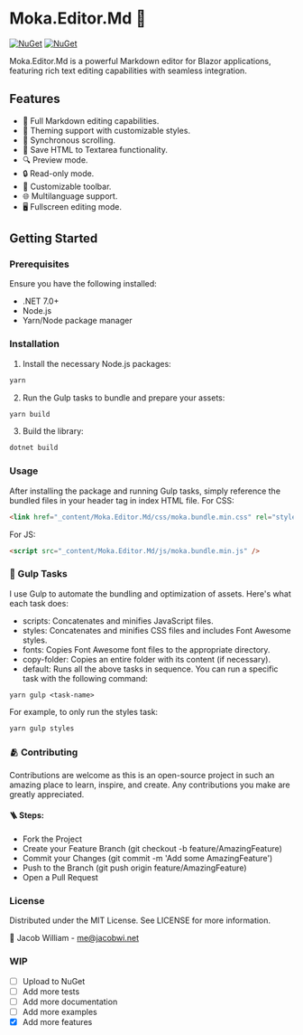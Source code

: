 # Moka.Editor.Md 💅

[![NuGet](https://img.shields.io/nuget/v/Moka.Editor.Md.svg)](https://www.nuget.org/packages/Moka.Editor.Md/) [![NuGet](https://img.shields.io/nuget/dt/Moka.Editor.Md.svg)](https://www.nuget.org/packages/Moka.Editor.Md/)

Moka.Editor.Md is a powerful Markdown editor for Blazor applications, featuring rich text editing capabilities with seamless integration.

## Features

- 📝 Full Markdown editing capabilities.
- 💅 Theming support with customizable styles.
- 🔄 Synchronous scrolling.
- 💾 Save HTML to Textarea functionality.
- 🔍 Preview mode.
- 🔒 Read-only mode.
- 📐 Customizable toolbar.
- 🌐 Multilanguage support.
- 🖥 Fullscreen editing mode.

## Getting Started

### Prerequisites

Ensure you have the following installed:

- .NET 7.0+
- Node.js
- Yarn/Node package manager

### Installation

1. Install the necessary Node.js packages:

```bash
yarn
```
2. Run the Gulp tasks to bundle and prepare your assets:
```bash
yarn build
```
3. Build the library:
```bash
dotnet build
```

### Usage
After installing the package and running Gulp tasks, simply reference the bundled files in your header tag in index HTML file.
For CSS:

```html
<link href="_content/Moka.Editor.Md/css/moka.bundle.min.css" rel="stylesheet" />
```

For JS:

```html
<script src="_content/Moka.Editor.Md/js/moka.bundle.min.js" />
```

### 🍷 Gulp Tasks
I use Gulp to automate the bundling and optimization of assets. Here's what each task does:

- scripts: Concatenates and minifies JavaScript files.
- styles: Concatenates and minifies CSS files and includes Font Awesome styles.
- fonts: Copies Font Awesome font files to the appropriate directory.
- copy-folder: Copies an entire folder with its content (if necessary).
- default: Runs all the above tasks in sequence.
You can run a specific task with the following command:
```
yarn gulp <task-name>
```
For example, to only run the styles task:

```bash
yarn gulp styles
```
### 🫂 Contributing

Contributions are welcome as this is an open-source project in such an amazing place to learn, inspire, and create. Any contributions you make are greatly appreciated.

#### 🪜 Steps:
- Fork the Project
- Create your Feature Branch (git checkout -b feature/AmazingFeature)
- Commit your Changes (git commit -m 'Add some AmazingFeature')
- Push to the Branch (git push origin feature/AmazingFeature)
- Open a Pull Request


### License

Distributed under the MIT License. See LICENSE for more information.

🫡 Jacob William - me@jacobwi.net

### WIP
- [ ] Upload to NuGet
- [ ] Add more tests
- [ ] Add more documentation
- [ ] Add more examples
- [X] Add more features